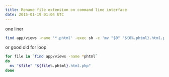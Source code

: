 ```yaml
---
title: Rename file extension on command line interface
date: 2015-01-19 01:04 UTC
---
```


one liner

~~~ sh
find app/views -name '*.phtml' -exec sh -c 'mv "$0" "${0%.phtml}.html.php"' {} \;
~~~

or good old for loop

~~~ sh
for file in `find app/views -name *phtml`
do
  mv "$file" "${file%.phtml}.html.php"
done
~~~
